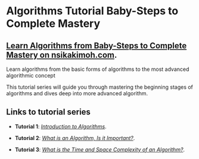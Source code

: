 # Algorithms Tutorial Baby-Steps to Complete Mastery


## [Learn Algorithms from Baby-Steps to Complete Mastery on nsikakimoh.com](https://nsikakimoh.com/learn/algorithms-baby-steps-to-complete-mastery).

Learn algorithms from the basic forms of algorithms to the most advanced algorithmic concept

This tutorial series will guide you through mastering the beginning stages of algorithms and dives deep into more advanced algorithm.

## Links to tutorial series

- __Tutorial 1__: *[Introduction to Algorithms](https://nsikakimoh.com/blog/introduction-to-algorithms)*.

- **Tutorial 2**: *[What is an Algorithm, Is it Important?](https://nsikakimoh.com/blog/what-is-an-algorithm)*.

- **Tutorial 3**: *[What is the Time and Space Complexity of an Algorithm?](https://nsikakimoh.com/blog/time-and-space-complexity-of-algorithms)*.
